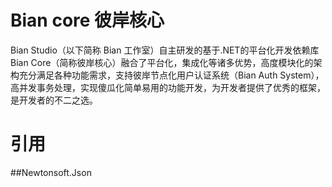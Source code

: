 ﻿# Bian core 彼岸核心

Bian Studio（以下简称 Bian 工作室）自主研发的基于.NET的平台化开发依赖库 Bian Core（简称彼岸核心）融合了平台化，集成化等诸多优势，高度模块化的架构充分满足各种功能需求，支持彼岸节点化用户认证系统（Bian Auth System），高并发事务处理，实现傻瓜化简单易用的功能开发，为开发者提供了优秀的框架，是开发者的不二之选。

# 引用
##Newtonsoft.Json